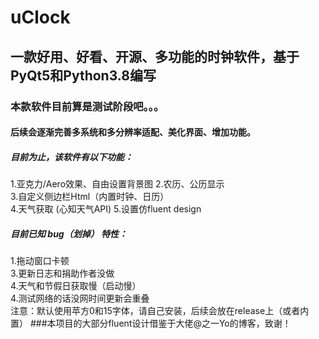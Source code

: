 # uClock
## 一款好用、好看、开源、多功能的时钟软件，基于PyQt5和Python3.8编写
### 本款软件目前算是测试阶段吧。。。  
#### 后续会逐渐完善多系统和多分辨率适配、美化界面、增加功能。  
##### 目前为止，该软件有以下功能：  
  1.亚克力/Aero效果、自由设置背景图
  2.农历、公历显示  
  3.自定义侧边栏Html（内置时钟、日历）  
  4.天气获取  (心知天气API)
  5.设置仿fluent design
##### 目前已知 bug（划掉） 特性：  
  1.拖动窗口卡顿  
  3.更新日志和捐助作者没做  
  4.天气和节假日获取慢（启动慢）  
  4.测试网络的话没网时间更新会重叠  
注意：默认使用苹方0和15字体，请自己安装，后续会放在release上（或者内置）
###本项目的大部分fluent设计借鉴于大佬@之一Yo的博客，致谢！